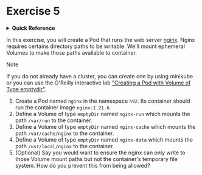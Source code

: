 # Exercise 5

<details>
<summary><b>Quick Reference</b></summary>
<p>

* Namespace: `h92`<br>
* Documentation: [Ephemeral Volumes](https://kubernetes.io/docs/concepts/storage/ephemeral-volumes/)

</p>
</details>

In this exercise, you will create a Pod that runs the web server [nginx](https://docs.nginx.com/nginx/admin-guide/web-server/). Nginx requires certains directory paths to be writable. We'll mount ephemeral Volumes to make those paths available to container.

> [!NOTE]
> If you do not already have a cluster, you can create one by using minikube or you can use the O'Reilly interactive lab ["Creating a Pod with Volume of Type emptydir"](https://learning.oreilly.com/scenarios/creating-a-pod/9781098163907/).

1. Create a Pod named `nginx` in the namespace `h92`. Its container should run the container image `nginx:1.21.6`.
2. Define a Volume of type `emptyDir` named `nginx-run` which mounts the path `/var/run` to the container.
3. Define a Volume of type `emptyDir` named `nginx-cache` which mounts the path `/var/cache/nginx` to the container.
4. Define a Volume of type `emptyDir` named `nginx-data` which mounts the path `/usr/local/nginx` to the container.
5. (Optional) Say you would want to ensure the nginx can only write to those Volume mount paths but not the container's temporary file system. How do you prevent this from being allowed?